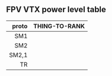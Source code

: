 ## FPV VTX power level table


| proto | THING-TO-RANK |
|-----:|---------------|
|     SM1|               |
|     SM2|               |
|     SM2,1|               |
|     TR|                |
